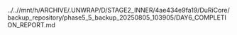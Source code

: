 ../..//mnt/h/ARCHIVE/.UNWRAP/D/STAGE2_INNER/4ae434e9fa19/DuRiCore/backup_repository/phase5_5_backup_20250805_103905/DAY6_COMPLETION_REPORT.md
